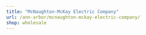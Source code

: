 ```yaml
---
title: "McNaughton-McKay Electric Company"
url: /ann-arbor/mcnaughton-mckay-electric-company/
shop: wholesale
---
```

